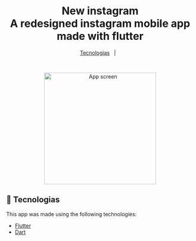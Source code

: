 <h1 align="center">
    New instagram <br/>
    A redesigned instagram mobile app made with flutter
</h1>

<p align="center">
  <a href="#rocket-tecnologias">Tecnologias</a>&nbsp;&nbsp;&nbsp;|&nbsp;&nbsp;&nbsp;
</p>

<br>

<p align="center">
  <img alt="App screen" src="github/screenshot.png" width="300px">
</p>

## 🚀 Tecnologias

This app was made using the following technologies:
- [Flutter](https://flutter.dev/)
- [Dart](https://dart.dev/)





